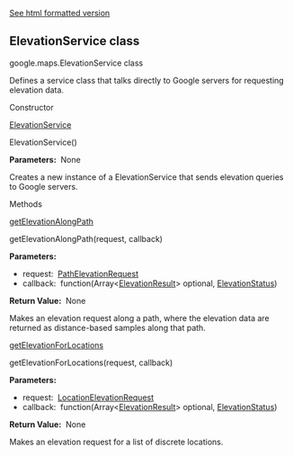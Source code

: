 [See html formatted version](https://huasofoundries.github.io/google-maps-documentation/ElevationService.html)


ElevationService class
----------------------

google.maps.ElevationService class

Defines a service class that talks directly to Google servers for requesting elevation data.

Constructor

[ElevationService](#ElevationService.constructor)

ElevationService()

**Parameters:**  None

Creates a new instance of a ElevationService that sends elevation queries to Google servers.

Methods

[getElevationAlongPath](#ElevationService.getElevationAlongPath)

getElevationAlongPath(request, callback)

**Parameters:** 

*   request:  [PathElevationRequest](PathElevationRequest.md)
*   callback:  function(Array<[ElevationResult](ElevationResult.md)\> optional, [ElevationStatus](ElevationStatus.md))

**Return Value:**  None

Makes an elevation request along a path, where the elevation data are returned as distance-based samples along that path.

[getElevationForLocations](#ElevationService.getElevationForLocations)

getElevationForLocations(request, callback)

**Parameters:** 

*   request:  [LocationElevationRequest](LocationElevationRequest.md)
*   callback:  function(Array<[ElevationResult](ElevationResult.md)\> optional, [ElevationStatus](ElevationStatus.md))

**Return Value:**  None

Makes an elevation request for a list of discrete locations.